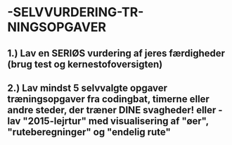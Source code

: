 # -SELVVURDERING-TR-NINGSOPGAVER
## 1.) Lav en SERIØS vurdering af jeres færdigheder (brug test og kernestofoversigten) 

## 2.) Lav mindst 5 selvvalgte opgaver træningsopgaver fra codingbat, timerne eller andre steder, der træner DINE svagheder! eller - lav "2015-lejrtur" med visualisering af "øer", "ruteberegninger" og "endelig rute"
